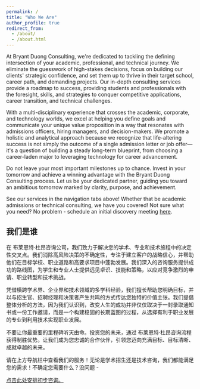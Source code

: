 ```yaml
---
permalink: /
title: "Who We Are"
author_profile: true
redirect_from: 
  - /about/
  - /about.html
---
```


At Bryant Duong Consulting, we're dedicated to tackling the defining intersection of your academic, professional, and technical journey. We eliminate the guesswork of high-stakes decisions, focus on building our clients' strategic confidence, and set them up to thrive in their target school, career path, and demanding projects. Our in-depth consulting services provide a roadmap to success, providing students and professionals with the foresight, skills, and strategies to conquer competitive applications, career transition, and technical challenges. 

With a multi-disciplinary experience that crosses the academic, corporate, and technology worlds, we excel at helping you define goals and communicate your unique value proposition in a way that resonates with admissions officers, hiring managers, and decision-makers. We promote a holistic and analytical approach because we recognize that life-altering success is not simply the outcome of a single admission letter or job offer—it's a question of building a steady long-term blueprint, from choosing a career-laden major to leveraging technology for career advancement.

Do not leave your most important milestones up to chance. Invest in your tomorrow and achieve a winning advantage with the Bryant Duong Consulting process. Let us be your dedicated partner, guiding you toward an ambitious tomorrow marked by clarity, purpose, and achievement.

See our services in the navigation tabs above! Whether that be academic admissions or technical consulting, we have you covered! Not sure what you need? No problem - schedule an initial discovery meeting [here](https://calendly.com/bryanttduong/30min).

## 我们是谁

在 布莱恩特·杜昂咨询公司，我们致力于解决您的学术、专业和技术旅程中的决定性交叉点。我们消除高风险决策的不确定性，专注于建立客户的战略信心，并帮助他们在目标学校、职业道路和高要求项目中蓬勃发展。我们深入的咨询服务提供成功的路线图，为学生和专业人士提供远见卓识、技能和策略，以应对竞争激烈的申请、职业转型和技术挑战。

凭借横跨学术界、企业界和技术领域的多学科经验，我们擅长帮助您明确目标，并以与招生官、招聘经理和决策者产生共鸣的方式传达您独特的价值主张。我们提倡整体分析的方法，因为我们认识到，改变人生的成功并非仅仅取决于一封录取通知书或一份工作邀请，而是一个构建稳固的长期蓝图的过程，从选择有利于职业发展的专业到利用技术实现职业发展。

不要让你最重要的里程碑听天由命。投资您的未来，通过 布莱恩特·杜昂咨询流程获得制胜优势。让我们成为您忠诚的合作伙伴，引领您迈向充满目标、目标清晰、成就卓越的未来。

请在上方导航栏中查看我们的服务！无论是学术招生还是技术咨询，我们都能满足您的需求！不确定您需要什么？没问题 - 

[点击此处安排初步咨询。](https://calendly.com/bryanttduong/30min)
